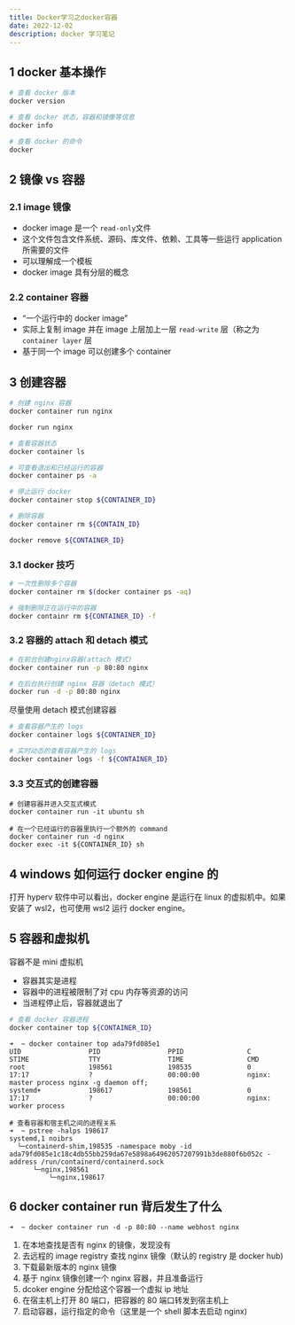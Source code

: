 ```yaml
---
title: Docker学习之docker容器
date: 2022-12-02
description: docker 学习笔记
---
```


## 1 docker 基本操作

```bash
# 查看 docker 版本
docker version 

# 查看 docker 状态，容器和镜像等信息
docker info

# 查看 docker 的命令
docker 
```

## 2 镜像 vs 容器

### 2.1 image 镜像

- docker image 是一个 `read-only`文件
- 这个文件包含文件系统、源码、库文件、依赖、工具等一些运行 application 所需要的文件
- 可以理解成一个模板
- docker image 具有分层的概念

### 2.2 container 容器

- “一个运行中的 docker image”
- 实际上复制 image 并在 image 上层加上一层 `read-write` 层（称之为 `container layer` 层
- 基于同一个 image 可以创建多个 container

## 3 创建容器

```bash
# 创建 nginx 容器
docker container run nginx

docker run nginx

# 查看容器状态
docker container ls

# 可查看退出和已经运行的容器
docker container ps -a

# 停止运行 docker 
docker container stop ${CONTAINER_ID}

# 删除容器
docker container rm ${CONTAIN_ID}

docker remove ${CONTAINER_ID}
```

###  3.1 docker 技巧

```bash
# 一次性删除多个容器
docker container rm $(docker container ps -aq)

# 强制删除正在运行中的容器
docker containr rm ${CONTAINER_ID} -f
```

### 3.2 容器的 attach 和 detach 模式

```bash
# 在前台创建nginx容器(attach 模式)
docker container run -p 80:80 nginx

# 在后台执行创建 nginx 容器（detach 模式）
docker run -d -p 80:80 nginx
```

尽量使用 detach 模式创建容器

```bash
# 查看容器产生的 logs
docker container logs ${CONTAINER_ID}

# 实时动态的查看容器产生的 logs
docker container logs -f ${CONTAINER_ID}
```

### 3.3 交互式的创建容器

```bask
# 创建容器并进入交互式模式
docker container run -it ubuntu sh

# 在一个已经运行的容器里执行一个额外的 command
docker container run -d nginx
docker exec -it ${CONTAINER_ID} sh
```

## 4 windows 如何运行 docker engine 的

打开 hyperv 软件中可以看出，docker engine 是运行在 linux 的虚拟机中。如果安装了 wsl2，也可使用 wsl2 运行 docker engine。

## 5 容器和虚拟机

容器不是 mini 虚拟机
- 容器其实是进程
- 容器中的进程被限制了对 cpu 内存等资源的访问
- 当进程停止后，容器就退出了

```bash
# 查看 docker 容器进程
docker container top ${CONTAINER_ID}
```
```log
➜  ~ docker container top ada79fd085e1
UID                 PID                 PPID                C                   STIME               TTY                 TIME                CMD
root                198561              198535              0                   17:17               ?                   00:00:00            nginx: master process nginx -g daemon off;
systemd+            198617              198561              0                   17:17               ?                   00:00:00            nginx: worker process
```

```log
# 查看容器和宿主机之间的进程关系
➜  ~ pstree -halps 198617
systemd,1 noibrs
  └─containerd-shim,198535 -namespace moby -id ada79fd085e1c18c4db55bb259da67e5898a64962057207991b3de880f6b052c -address /run/containerd/containerd.sock
      └─nginx,198561
          └─nginx,198617
```

## 6 docker container run 背后发生了什么

```log
➜  ~ docker container run -d -p 80:80 --name webhost nginx
```
1. 在本地查找是否有 nginx 的镜像，发现没有
2. 去远程的 image registry 查找 nginx 镜像（默认的 registry 是 docker hub)
3. 下载最新版本的 nginx 镜像
4. 基于 nginx 镜像创建一个 nginx 容器，并且准备运行
5. dcoker engine 分配给这个容器一个虚拟 ip 地址
6. 在宿主机上打开 80 端口，把容器的 80 端口转发到宿主机上
7. 启动容器，运行指定的命令（这里是一个 shell 脚本去启动 nginx)